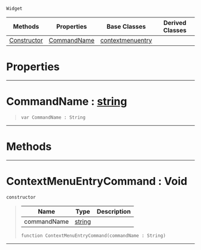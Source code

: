  `Widget`

|Methods|Properties|Base Classes|Derived Classes|
|---|---|---|---|
|[ Constructor](https://github.com/ArendDanielek/ZeroDocsTest/blob/master/code_reference/class_reference/contextmenuentrycommand.markdown#contextmenuentrycommand)|[ CommandName](https://github.com/ArendDanielek/ZeroDocsTest/blob/master/code_reference/class_reference/contextmenuentrycommand.markdown#commandname-zero-engine)|[contextmenuentry](https://github.com/ArendDanielek/ZeroDocsTest/blob/master/code_reference/class_reference/contextmenuentry.markdown)| |


 #  Properties


---  
 #  CommandName : [string](https://github.com/ArendDanielek/ZeroDocsTest/blob/master/code_reference/zilch_base_types/string.markdown)

> 
> ``` lang=cpp, name=Zilch
> var CommandName : String


---  
 #  Methods


---  
 #  ContextMenuEntryCommand : Void

 `constructor`

> 
> |Name|Type|Description|
> |---|---|---|
> |commandName|[string](https://github.com/ArendDanielek/ZeroDocsTest/blob/master/code_reference/zilch_base_types/string.markdown)| |
> ``` lang=cpp, name=Zilch
> function ContextMenuEntryCommand(commandName : String)
> ``` 


---  
 
  
  
  
  
  
  
  

 